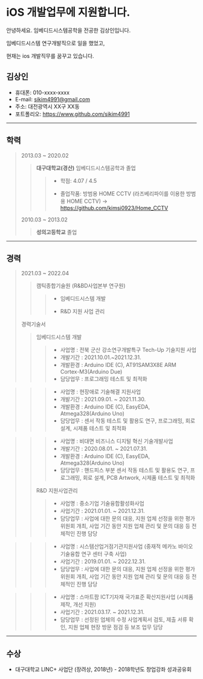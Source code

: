 # iOS 개발업무에 지원합니다.
안녕하세요. 임베디드시스템공학을 전공한 김상인입니다.

임베디드시스템 연구개발직으로 일을 했었고,

현재는 ios 개발직무를 꿈꾸고 있습니다.
## 김상인
- 휴대폰: 010-xxxx-xxxx
- E-mail: sikim4991@gmail.com
- 주소: 대전광역시 XX구 XX동
- 포트폴리오: https://www.github.com/sikim4991
---
## 학력
> 2013.03 ~ 2020.02
>> __대구대학교(경산)__ 임베디드시스템공학과 졸업
>> 
>>> - 학점: 4.07 / 4.5
>>>
>>> - 졸업작품: 방범용 HOME CCTV (라즈베리파이를 이용한 방범용 HOME CCTV) -> https://github.com/kimsi0923/Home_CCTV
> 
> 2010.03 ~ 2013.02
>> 
>> __성의고등학교__ 졸업
---
## 경력 
> 2021.03 ~ 2022.04
>> 캠틱종합기술원 (R&BD사업본부 연구원)
>>> - 임베디드시스템 개발
>>>
>>> - R&D 지원 사업 관리
>>>
> 경력기술서
>> 임베디드시스템 개발
>>> - 사업명 : 전북 군산 강소연구개발특구 Tech-Up 기술지원 사업
>>> - 개발기간 : 2021.10.01.~2021.12.31.
>>> - 개발환경 : Arduino IDE (C), AT91SAM3X8E ARM Cortex-M3(Arduino Due)
>>> - 담당업무 : 프로그래밍 테스트 및 최적화


>>> - 사업명 : 현장애로 기술해결 지원사업
>>> - 개발기간 : 2021.09.01. ~ 2021.11.30.
>>> - 개발환경 : Arduino IDE (C), EasyEDA, Atmega328(Arduino Uno)
>>> - 담당업무 : 센서 작동 테스트 및 활용도 연구, 프로그래밍, 회로 설계, 시제품 테스트 및 최적화


>>> - 사업명 : 비대면 비즈니스 디지털 혁신 기술개발사업
>>> - 개발기간 : 2020.08.01. ~ 2021.07.31.
>>> - 개발환경 : Arduino IDE (C), EasyEDA, Atmega328(Arduino Uno)
>>> - 담당업무 : 핸드피스 부분 센서 작동 테스트 및 활용도 연구, 프로그래밍, 회로 설계, PCB Artwork, 시제품 테스트 및 최적화
>>
>> R&D 지원사업관리
>>> - 사업명 : 중소기업 기술융합활성화사업
>>> - 사업기간 : 2021.01.01. ~ 2021.12.31.
>>> - 담당업무 : 사업에 대한 문의 대응, 지원 업체 선정을 위한 평가위원회 개최, 사업 기간 동안 지원 업체 관리 및 문의 대응 등 전체적인 진행 담당


>>> - 사업명 : 시스템산업거점기관지원사업 (중재적 메카노 바이오 기술융합 연구 센터 구축 사업)
>>> - 사업기간 : 2019.01.01. ~ 2022.12.31.
>>> - 담당업무 : 사업에 대한 문의 대응, 지원 업체 선정을 위한 평가위원회 개최, 사업 기간 동안 지원 업체 관리 및 문의 대응 등 전체적인 진행 담당


>>> - 사업명 : 스마트팜 ICT기자재 국가표준 확산지원사업 (시제품 제작, 개선 지원)
>>> - 사업기간 : 2021.03.17. ~ 2021.12.31.
>>> - 담당업무 : 선정된 업체의 수정 사업계획서 검토, 제출 서류 확인, 지원 업체 현장 방문 점검 등 보조 업무 담당
---
## 수상
- 대구대학교 LINC+ 사업단 (장려상, 2018년) - 2018학년도 창업강좌 성과공유회

